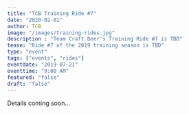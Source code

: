 ```yaml
---
title: "TCB Training Ride #7"
date: "2020-02-01"
author: TCB
image: "/images/training-rides.jpg"
description : "Team Craft Beer's Training Ride #7 is TBD"
tease: "Ride #7 of the 2019 training season is TBD" 
type: "event"
tags: ["events", "rides"]
eventdate: "2019-07-21"
eventtime: "9:00 AM"
featured: "false"
draft: "false"
---
```

Details coming soon...